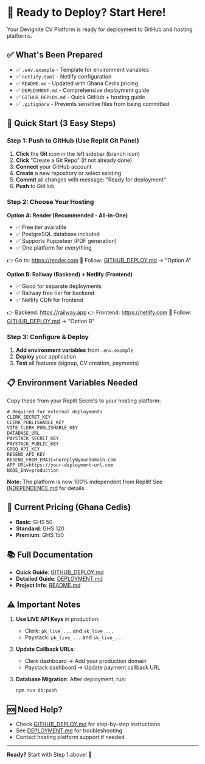 # 🚀 Ready to Deploy? Start Here!

Your Devignite CV Platform is ready for deployment to GitHub and hosting platforms.

## ✅ What's Been Prepared

- ✅ `.env.example` - Template for environment variables
- ✅ `netlify.toml` - Netlify configuration
- ✅ `README.md` - Updated with Ghana Cedis pricing
- ✅ `DEPLOYMENT.md` - Comprehensive deployment guide
- ✅ `GITHUB_DEPLOY.md` - Quick GitHub + hosting guide
- ✅ `.gitignore` - Prevents sensitive files from being committed

## 🎯 Quick Start (3 Easy Steps)

### Step 1: Push to GitHub (Use Replit Git Panel)

1. **Click** the **Git** icon in the left sidebar (branch icon)
2. **Click** "Create a Git Repo" (if not already done)
3. **Connect** your GitHub account
4. **Create** a new repository or select existing
5. **Commit** all changes with message: "Ready for deployment"
6. **Push** to GitHub

### Step 2: Choose Your Hosting

**Option A: Render (Recommended - All-in-One)**
- ✅ Free tier available
- ✅ PostgreSQL database included
- ✅ Supports Puppeteer (PDF generation)
- ✅ One platform for everything

👉 Go to: https://render.com
📖 Follow: [GITHUB_DEPLOY.md](./GITHUB_DEPLOY.md) → "Option A"

**Option B: Railway (Backend) + Netlify (Frontend)**
- ✅ Good for separate deployments
- ✅ Railway free tier for backend
- ✅ Netlify CDN for frontend

👉 Backend: https://railway.app
👉 Frontend: https://netlify.com
📖 Follow: [GITHUB_DEPLOY.md](./GITHUB_DEPLOY.md) → "Option B"

### Step 3: Configure & Deploy

1. **Add environment variables** from `.env.example`
2. **Deploy** your application
3. **Test** all features (signup, CV creation, payments)

## 📋 Environment Variables Needed

Copy these from your Replit Secrets to your hosting platform:

```
# Required for external deployments
CLERK_SECRET_KEY
CLERK_PUBLISHABLE_KEY
VITE_CLERK_PUBLISHABLE_KEY
DATABASE_URL
PAYSTACK_SECRET_KEY
PAYSTACK_PUBLIC_KEY
GROQ_API_KEY
RESEND_API_KEY
RESEND_FROM_EMAIL=noreply@yourdomain.com
APP_URL=https://your-deployment-url.com
NODE_ENV=production
```

**Note:** The platform is now 100% independent from Replit! See [INDEPENDENCE.md](./INDEPENDENCE.md) for details.

## 🎨 Current Pricing (Ghana Cedis)

- **Basic**: GHS 50
- **Standard**: GHS 120
- **Premium**: GHS 150

## 📚 Full Documentation

- **Quick Guide**: [GITHUB_DEPLOY.md](./GITHUB_DEPLOY.md)
- **Detailed Guide**: [DEPLOYMENT.md](./DEPLOYMENT.md)
- **Project Info**: [README.md](./README.md)

## ⚠️ Important Notes

1. **Use LIVE API Keys** in production:
   - Clerk: `pk_live_...` and `sk_live_...`
   - Paystack: `pk_live_...` and `sk_live_...`

2. **Update Callback URLs**:
   - Clerk dashboard → Add your production domain
   - Paystack dashboard → Update payment callback URL

3. **Database Migration**:
   After deployment, run:
   ```bash
   npm run db:push
   ```

## 🆘 Need Help?

- Check [GITHUB_DEPLOY.md](./GITHUB_DEPLOY.md) for step-by-step instructions
- See [DEPLOYMENT.md](./DEPLOYMENT.md) for troubleshooting
- Contact hosting platform support if needed

---

**Ready?** Start with Step 1 above! 🎉
